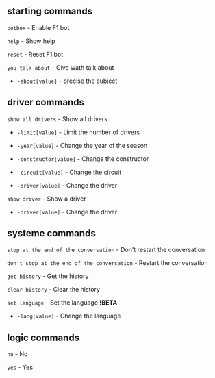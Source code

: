 starting commands
--------------------------------------------------------------------------------------------------------
``botbox`` - Enable F1 bot

``help`` - Show help

``reset`` - Reset F1 bot

``you talk about`` - Give wath talk about

* ``-about[value]`` - precise the subject

driver commands
--------------------------------------------------------------------------------------------------------

``show all drivers`` - Show all drivers

* ``-limit[value]`` - Limit the number of drivers

* ``-year[value]`` - Change the year of the season

* ``-constructor[value]`` - Change the constructor

* ``-circuit[value]`` - Change the circuit

* ``-driver[value]`` - Change the driver

``show driver`` - Show a driver

* ``-driver[value]`` - Change the driver


systeme commands
--------------------------------------------------------------------------------------------------------
``stop at the end of the conversation`` - Don't restart the conversation

``don't stop at the end of the conversation`` - Restart the conversation


``get history`` - Get the history

``clear history`` - Clear the history

``set language`` - Set the language **!BETA**

* ``-lang[value]`` - Change the language

logic commands
--------------------------------------------------------------------------------------------------------
``no`` - No

``yes`` - Yes
